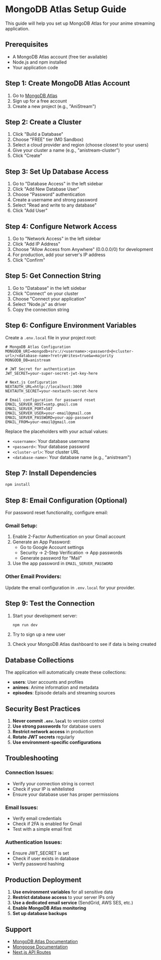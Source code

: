 # MongoDB Atlas Setup Guide

This guide will help you set up MongoDB Atlas for your anime streaming application.

## Prerequisites

- A MongoDB Atlas account (free tier available)
- Node.js and npm installed
- Your application code

## Step 1: Create MongoDB Atlas Account

1. Go to [MongoDB Atlas](https://www.mongodb.com/atlas)
2. Sign up for a free account
3. Create a new project (e.g., "AniStream")

## Step 2: Create a Cluster

1. Click "Build a Database"
2. Choose "FREE" tier (M0 Sandbox)
3. Select a cloud provider and region (choose closest to your users)
4. Give your cluster a name (e.g., "anistream-cluster")
5. Click "Create"

## Step 3: Set Up Database Access

1. Go to "Database Access" in the left sidebar
2. Click "Add New Database User"
3. Choose "Password" authentication
4. Create a username and strong password
5. Select "Read and write to any database"
6. Click "Add User"

## Step 4: Configure Network Access

1. Go to "Network Access" in the left sidebar
2. Click "Add IP Address"
3. Choose "Allow Access from Anywhere" (0.0.0.0/0) for development
4. For production, add your server's IP address
5. Click "Confirm"

## Step 5: Get Connection String

1. Go to "Database" in the left sidebar
2. Click "Connect" on your cluster
3. Choose "Connect your application"
4. Select "Node.js" as driver
5. Copy the connection string

## Step 6: Configure Environment Variables

Create a `.env.local` file in your project root:

```env
# MongoDB Atlas Configuration
MONGODB_URI=mongodb+srv://<username>:<password>@<cluster-url>/<database-name>?retryWrites=true&w=majority
MONGODB_DB=anistream

# JWT Secret for authentication
JWT_SECRET=your-super-secret-jwt-key-here

# Next.js Configuration
NEXTAUTH_URL=http://localhost:3000
NEXTAUTH_SECRET=your-nextauth-secret-here

# Email configuration for password reset
EMAIL_SERVER_HOST=smtp.gmail.com
EMAIL_SERVER_PORT=587
EMAIL_SERVER_USER=your-email@gmail.com
EMAIL_SERVER_PASSWORD=your-app-password
EMAIL_FROM=your-email@gmail.com
```

Replace the placeholders with your actual values:

- `<username>`: Your database username
- `<password>`: Your database password
- `<cluster-url>`: Your cluster URL
- `<database-name>`: Your database name (e.g., "anistream")

## Step 7: Install Dependencies

```bash
npm install
```

## Step 8: Email Configuration (Optional)

For password reset functionality, configure email:

### Gmail Setup:

1. Enable 2-Factor Authentication on your Gmail account
2. Generate an App Password:
   - Go to Google Account settings
   - Security → 2-Step Verification → App passwords
   - Generate password for "Mail"
3. Use the app password in `EMAIL_SERVER_PASSWORD`

### Other Email Providers:

Update the email configuration in `.env.local` for your provider.

## Step 9: Test the Connection

1. Start your development server:

   ```bash
   npm run dev
   ```

2. Try to sign up a new user
3. Check your MongoDB Atlas dashboard to see if data is being created

## Database Collections

The application will automatically create these collections:

- **users**: User accounts and profiles
- **animes**: Anime information and metadata
- **episodes**: Episode details and streaming sources

## Security Best Practices

1. **Never commit `.env.local`** to version control
2. **Use strong passwords** for database users
3. **Restrict network access** in production
4. **Rotate JWT secrets** regularly
5. **Use environment-specific configurations**

## Troubleshooting

### Connection Issues:

- Verify your connection string is correct
- Check if your IP is whitelisted
- Ensure your database user has proper permissions

### Email Issues:

- Verify email credentials
- Check if 2FA is enabled for Gmail
- Test with a simple email first

### Authentication Issues:

- Ensure JWT_SECRET is set
- Check if user exists in database
- Verify password hashing

## Production Deployment

1. **Use environment variables** for all sensitive data
2. **Restrict database access** to your server IPs only
3. **Use a dedicated email service** (SendGrid, AWS SES, etc.)
4. **Enable MongoDB Atlas monitoring**
5. **Set up database backups**

## Support

- [MongoDB Atlas Documentation](https://docs.atlas.mongodb.com/)
- [Mongoose Documentation](https://mongoosejs.com/docs/)
- [Next.js API Routes](https://nextjs.org/docs/api-routes/introduction)
